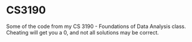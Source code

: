 # CS3190

Some of the code from my CS 3190 - Foundations of Data Analysis class.  
Cheating will get you a 0, and not all solutions may be correct.
